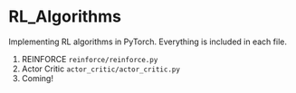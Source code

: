 # RL_Algorithms
Implementing RL algorithms in PyTorch. Everything is included in each file.

1. REINFORCE `reinforce/reinforce.py`
2. Actor Critic `actor_critic/actor_critic.py`
3. Coming!
